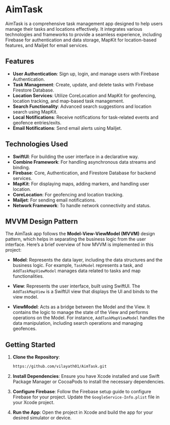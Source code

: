 # AimTask

AimTask is a comprehensive task management app designed to help users manage their tasks and locations effectively. It integrates various technologies and frameworks to provide a seamless experience, including Firebase for authentication and data storage, MapKit for location-based features, and Mailjet for email services.

## Features

- **User Authentication**: Sign up, login, and manage users with Firebase Authentication.
- **Task Management**: Create, update, and delete tasks with Firebase Firestore Database.
- **Location Services**: Utilize CoreLocation and MapKit for geofencing, location tracking, and map-based task management.
- **Search Functionality**: Advanced search suggestions and location search using MapKit.
- **Local Notifications**: Receive notifications for task-related events and geofence entries/exits.
- **Email Notifications**: Send email alerts using Mailjet.

## Technologies Used

- **SwiftUI**: For building the user interface in a declarative way.
- **Combine Framework**: For handling asynchronous data streams and binding.
- **Firebase**: Core, Authentication, and Firestore Database for backend services.
- **MapKit**: For displaying maps, adding markers, and handling user location.
- **CoreLocation**: For geofencing and location tracking.
- **Mailjet**: For sending email notifications.
- **Network Framework**: To handle network connectivity and status.

## MVVM Design Pattern

The AimTask app follows the **Model-View-ViewModel (MVVM)** design pattern, which helps in separating the business logic from the user interface. Here’s a brief overview of how MVVM is implemented in this project:

- **Model**: Represents the data layer, including the data structures and the business logic. For example, `TaskModel` represents a task, and `AddTaskMapViewModel` manages data related to tasks and map functionalities.
  
- **View**: Represents the user interface, built using SwiftUI. The `AddTaskMapView` is a SwiftUI view that displays the UI and binds to the view model.

- **ViewModel**: Acts as a bridge between the Model and the View. It contains the logic to manage the state of the View and performs operations on the Model. For instance, `AddTaskMapViewModel` handles the data manipulation, including search operations and managing geofences.

## Getting Started

1. **Clone the Repository**:
    ```sh
   https://github.com/vilayath01/AimTask.git
    ```

2. **Install Dependencies**:
    Ensure you have Xcode installed and use Swift Package Manager or CocoaPods to install the necessary dependencies.

3. **Configure Firebase**:
    Follow the Firebase setup guide to configure Firebase for your project. Update the `GoogleService-Info.plist` file in your Xcode project.

4. **Run the App**:
    Open the project in Xcode and build the app for your desired simulator or device.
